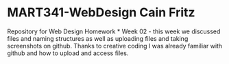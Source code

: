 # MART341-WebDesign Cain Fritz
Repository for Web Design Homework
*
Week 02 - this week we discussed files and naming structures as well as uploading files and taking screenshots on github. Thanks to creative coding 
I was already familiar with github and how to upload and access files. 
